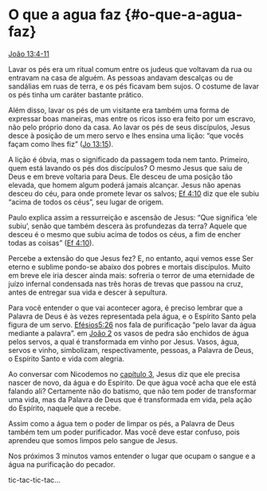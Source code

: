 # O que a agua faz {#o-que-a-agua-faz}

[João 13:4-11](http://bibliaonline.com.br/acf/jo/13/4-11)

Lavar os pés era um ritual comum entre os judeus que voltavam da rua ou entravam na casa de alguém. As pessoas andavam descalças ou de sandálias em ruas de terra, e os pés ficavam bem sujos. O costume de lavar os pés tinha um caráter bastante prático.

Além disso, lavar os pés de um visitante era também uma forma de expressar boas maneiras, mas entre os ricos isso era feito por um escravo, não pelo próprio dono da casa. Ao lavar os pés de seus discípulos, Jesus desce à posição de um mero servo e lhes ensina uma lição: “que vocês façam como lhes fiz” ([Jo 13:15](http://bibliaonline.com.br/acf/jo/13/15)).

A lição é óbvia, mas o significado da passagem toda nem tanto. Primeiro, quem está lavando os pés dos discípulos? O mesmo Jesus que saiu de Deus e em breve voltaria para Deus. Ele desceu de uma posição tão elevada, que homem algum poderá jamais alcançar. Jesus não apenas desceu do céu, para onde promete levar os salvos; [Ef 4:10](http://bibliaonline.com.br/acf/ef/4/10) diz que ele subiu “acima de todos os céus”, seu lugar de origem.

Paulo explica assim a ressurreição e ascensão de Jesus: “Que significa ‘ele subiu’, senão que também descera às profundezas da terra? Aquele que desceu é o mesmo que subiu acima de todos os céus, a fim de encher todas as coisas” ([Ef 4:10](http://bibliaonline.com.br/acf/ef/4/10)).

Percebe a extensão do que Jesus fez? E, no entanto, aqui vemos esse Ser eterno e sublime pondo-se abaixo dos pobres e mortais discípulos. Muito em breve ele iria descer ainda mais: sofreria o terror de uma eternidade de juízo infernal condensada nas três horas de trevas que passou na cruz, antes de entregar sua vida e descer à sepultura.

Para você entender o que vai acontecer agora, é preciso lembrar que a Palavra de Deus é às vezes representada pela água, e o Espírito Santo pela figura de um servo. [Efésios5:26](http://bibliaonline.com.br/acf/ef/5/26) nos fala de purificação “pelo lavar da água mediante a palavra”. em [João 2](http://bibliaonline.com.br/acf/jo/2) os vasos de pedra são enchidos de água pelos servos, a qual é transformada em vinho por Jesus. Vasos, água, servos e vinho, simbolizam, respectivamente, pessoas, a Palavra de Deus, o Espírito Santo e vida com alegria.

Ao conversar com Nicodemos no [capítulo 3](http://bibliaonline.com.br/acf/jo/3), Jesus diz que ele precisa nascer de novo, da água e do Espírito. De que água você acha que ele está falando ali? Certamente não do batismo, que não tem poder de transformar uma vida, mas da Palavra de Deus que é transformada em vida, pela ação do Espírito, naquele que a recebe.

Assim como a água tem o poder de limpar os pés, a Palavra de Deus também tem um poder purificador. Mas você deve estar confuso, pois aprendeu que somos limpos pelo sangue de Jesus.

Nos próximos 3 minutos vamos entender o lugar que ocupam o sangue e a água na purificação do pecador.

tic-tac-tic-tac...